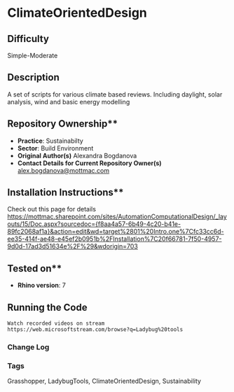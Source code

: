 # ClimateOrientedDesign

## Difficulty 
Simple-Moderate

## Description 
A set of scripts for various climate based reviews. Including daylight, solar analysis, wind and basic energy modelling

## Repository Ownership**
* **Practice**: Sustainabilty
* **Sector**: Build Environment
* **Original Author(s)** Alexandra Bogdanova
* **Contact Details for Current Repository Owner(s)** alex.bogdanova@mottmac.com

## Installation Instructions**
Check out this page for details 
https://mottmac.sharepoint.com/sites/AutomationComputationalDesign/_layouts/15/Doc.aspx?sourcedoc={f8aa4a57-6b49-4c20-b41e-89fc2068af1a}&action=edit&wd=target%2801%20Intro.one%7Cfc33cc6d-ee35-414f-ae48-e45ef2b0951b%2FInstallation%7C20f66781-7f50-4957-9d0d-17ad3d51634e%2F%29&wdorigin=703

## Tested on**
* **Rhino version**: 7

## Running the Code
 ```
Watch recorded videos on stream
https://web.microsoftstream.com/browse?q=Ladybug%20tools

```
### Change Log 

### Tags 
Grasshopper, LadybugTools, ClimateOrientedDesign, Sustainability

